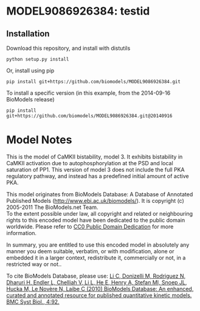 # MODEL9086926384: testid

## Installation

Download this repository, and install with distutils

`python setup.py install`

Or, install using pip

`pip install git+https://github.com/biomodels/MODEL9086926384.git`

To install a specific version (in this example, from the 2014-09-16 BioModels release)

`pip install git+https://github.com/biomodels/MODEL9086926384.git@20140916`


# Model Notes
This is the model of CaMKII bistability, model 3. It exhibits bistability in
CaMKII activation due to autophosphorylation at the PSD and local saturation
of PP1. This version of model 3 does not include the full PKA regulatory
pathway, and instead has a predefined initial amount of active PKA.

This model originates from BioModels Database: A Database of Annotated
Published Models (http://www.ebi.ac.uk/biomodels/). It is copyright (c)
2005-2011 The BioModels.net Team.  
To the extent possible under law, all copyright and related or neighbouring
rights to this encoded model have been dedicated to the public domain
worldwide. Please refer to [CC0 Public Domain
Dedication](http://creativecommons.org/publicdomain/zero/1.0/) for more
information.

In summary, you are entitled to use this encoded model in absolutely any
manner you deem suitable, verbatim, or with modification, alone or embedded it
in a larger context, redistribute it, commercially or not, in a restricted way
or not..  
  
To cite BioModels Database, please use: [Li C, Donizelli M, Rodriguez N,
Dharuri H, Endler L, Chelliah V, Li L, He E, Henry A, Stefan MI, Snoep JL,
Hucka M, Le Novère N, Laibe C (2010) BioModels Database: An enhanced, curated
and annotated resource for published quantitative kinetic models. BMC Syst
Biol., 4:92.](http://www.ncbi.nlm.nih.gov/pubmed/20587024)


